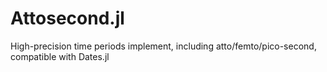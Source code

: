 # Attosecond.jl
High-precision time periods implement, including atto/femto/pico-second, compatible with Dates.jl
